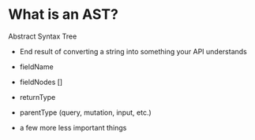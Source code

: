 # What is an AST?

Abstract Syntax Tree

* End result of converting a string into something your API understands

* fieldName
* fieldNodes []
* returnType
* parentType (query, mutation, input, etc.)
* a few more less important things